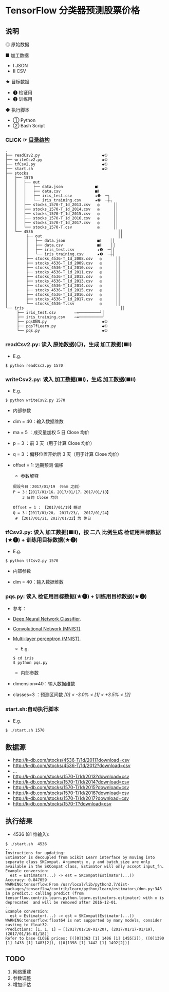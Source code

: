 # TensorFlow 分类器预测股票价格

## 说明
◎ 原始数据

■ 加工数据
- Ⅰ JSON
- Ⅱ CSV

★ 目标数据
- ❶ 检证用
- ❷ 训练用

◆ 执行脚本
- ① Python
- ② Bash Script

### CLICK ☞ [目录结构](https://raw.githubusercontent.com/t126tank/zigui2/master/tf/sante/readme.md)

```
.
├── readCsv2.py                           ◆①
├── writeCsv2.py                          ◆①
├── tfCsv2.py                             ◆①
├── start.sh                              ◆②
├── stocks
│   ├── 1570
│   │   ├── out
│   │   │   ├── data.json              ■Ⅰ
│   │   │   ├── data.csv               ■Ⅱ
│   │   │   ├── iris_test.csv          ★❶  ─┐
│   │   │   └── iris_training.csv      ★❷  ─┼┐
│   │   ├── stocks_1570-T_1d_2013.csv   ◎      ││
│   │   ├── stocks_1570-T_1d_2014.csv   ◎      ││
│   │   ├── stocks_1570-T_1d_2015.csv   ◎      ││
│   │   ├── stocks_1570-T_1d_2016.csv   ◎      ││
│   │   ├── stocks_1570-T_1d_2017.csv   ◎      ││
│   │   └── stocks_1570-T.csv           ◎      ││
│   └── 4536                                     ││
│        ├── out                                 ││
│        │   ├── data.json              ■Ⅰ    ││
│        │   ├── data.csv               ■Ⅱ    ││
│        │   ├── iris_test.csv          ★❶  ─┤│
│        │   └── iris_training.csv      ★❷  ─┼┤
│        ├── stocks_4536-T_1d_2008.csv   ◎      ││
│        ├── stocks_4536-T_1d_2009.csv   ◎      ││
│        ├── stocks_4536-T_1d_2010.csv   ◎      ││
│        ├── stocks_4536-T_1d_2011.csv   ◎      ││
│        ├── stocks_4536-T_1d_2012.csv   ◎      ││
│        ├── stocks_4536-T_1d_2013.csv   ◎      ││
│        ├── stocks_4536-T_1d_2014.csv   ◎      ││
│        ├── stocks_4536-T_1d_2015.csv   ◎      ││
│        ├── stocks_4536-T_1d_2016.csv   ◎      ││
│        ├── stocks_4536-T_1d_2017.csv   ◎      ││
│        └── stocks_4536-T.csv           ◎      ││
└── iris                                          ││
     ├── iris_test.csv        ⇦=─────────┘│
     ├── iris_training.csv    ⇦=──────────┘
     ├── pqsDNN.py                        ◆①
     ├── pqsTfLearn.py                    ◆①
     └── pqs.py                           ◆①
```

### readCsv2.py: 读入 原始数据(◎)，生成 加工数据(■Ⅰ)
  * E.g.

  ```
  $ python readCsc2.py 1570
  ```

### writeCsv2.py: 读入 加工数据(■Ⅰ)，生成 加工数据(■Ⅱ)
  * E.g.

  ```
  $ python writeCsv2.py 1570
  ```

  * 内部参数
- dim = 40：输入数据维数
- ma  = 5 ：成交量加权 5 日 Close 均价
- p   = 3 ：前 3 天（用于计算 Close 均价）
- q   = 3 ：偏移位置开始后 3 天（用于计算 Close 均价）
- offset = 1: 远期预测 偏移

  * 参数解释

   ```
   假设今日：2017/01/19 （9am 之前）
   P = 3：【2017/01/16，2017/01/17，2017/01/18】
       3 日的 Close 均价

   Offset = 1 : 【2017/01/19】略过
   Q = 3：【2017/01/20， 2017/23/， 2017/01/24】
    # 【2017/01/21，2017/01/22】为 休日
   ```

### tfCsv2.py: 读入 加工数据(■Ⅱ)，按 二八 比例生成 检证用目标数据(★❶) + 训练用目标数据(★❷)
  * E.g.

  ```
  $ python tfCsv2.py 1570
  ```

  * 内部参数
- dim = 40：输入数据维数

### pqs.py: 读入 检证用目标数据(★❶) + 训练用目标数据(★❷)
  * 参考：
- [Deep Neural Network Classifier](https://www.tensorflow.org/tutorials/tflearn/).
- [Convolutional Network (MNIST)](http://tflearn.org/examples/).
- [Multi-layer perceptron (MNIST)](http://tensorlayer.readthedocs.io/en/latest/user/example.html#basics).
  * E.g.

  ```
  $ cd iris
  $ python pqs.py
  ```

  * 内部参数
- dimension=40：输入数据维数
- classes=3 ：预测区间数 _[0] < -3.0% < [1] < +3.5% < [2]_

### **start.sh**:自动执行脚本
  * E.g.

  ```
  $ ./start.sh 1570
  ```

## 数据源

- http://k-db.com/stocks/4536-T/1d/2011?download=csv
- http://k-db.com/stocks/4536-T/1d/2012?download=csv
- ...
- http://k-db.com/stocks/1570-T/1d/2013?download=csv
- http://k-db.com/stocks/1570-T/1d/2014?download=csv
- http://k-db.com/stocks/1570-T/1d/2015?download=csv
- http://k-db.com/stocks/1570-T/1d/2016?download=csv
- http://k-db.com/stocks/1570-T/1d/2017?download=csv
- http://k-db.com/stocks/1570-T?download=csv


## 执行结果
  * 4536 (81 维输入):

  ```
  $ ./start.sh  4536
  ...
  Instructions for updating:
  Estimator is decoupled from Scikit Learn interface by moving into
  separate class SKCompat. Arguments x, y and batch_size are only
  available in the SKCompat class, Estimator will only accept input_fn.
  Example conversion:
    est = Estimator(...) -> est = SKCompat(Estimator(...))
  Accuracy: 0.847059
  WARNING:tensorflow:From /usr/local/lib/python2.7/dist-packages/tensorflow/contrib/learn/python/learn/estimators/dnn.py:348 in predict.: calling predict (from tensorflow.contrib.learn.python.learn.estimators.estimator) with x is deprecated  and will be removed after 2016-12-01.
  ...
  Example conversion:
    est = Estimator(...) -> est = SKCompat(Estimator(...))
  WARNING:tensorflow:float64 is not supported by many models, consider casting to float32.
  Predictions: [1, 1, 1] ⇒ [(2017/01/18-01/20), (2017/01/17-01/19), (2017/01/16-01/18)]
  Refer to base CLOSE prices: [([0]1363 [1] 1406 [1] 1455[2]), ([0]1390 [1] 1433 [1] 1483[2]), ([0]1398 [1] 1442 [1] 1492[2])]
  ```

## TODO
1. 网络重建
2. 参数调整
3. 增加评估
